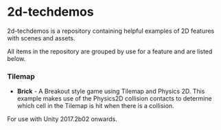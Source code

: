 # 2d-techdemos

2d-techdemos is a repository containing helpful examples of 2D features with scenes and assets. 

All items in the repository are grouped by use for a feature and are listed below.

### Tilemap

- **Brick** - A Breakout style game using Tilemap and Physics 2D. This example makes use of the Physics2D collision contacts to determine which cell in the Tilemap is hit when there is a collision.

For use with Unity 2017.2b02 onwards.